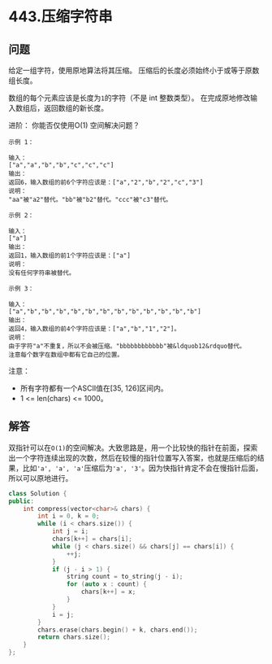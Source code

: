 # 443.压缩字符串

## 问题
给定一组字符，使用原地算法将其压缩。
压缩后的长度必须始终小于或等于原数组长度。

数组的每个元素应该是长度为`1`的字符（不是 int 整数类型）。
在完成原地修改输入数组后，返回数组的新长度。

进阶：
你能否仅使用O(1) 空间解决问题？

```
示例 1：

输入：
["a","a","b","b","c","c","c"]
输出：
返回6，输入数组的前6个字符应该是：["a","2","b","2","c","3"]
说明：
"aa"被"a2"替代。"bb"被"b2"替代。"ccc"被"c3"替代。

示例 2：

输入：
["a"]
输出：
返回1，输入数组的前1个字符应该是：["a"]
说明：
没有任何字符串被替代。

示例 3：

输入：
["a","b","b","b","b","b","b","b","b","b","b","b","b"]
输出：
返回4，输入数组的前4个字符应该是：["a","b","1","2"]。
说明：
由于字符"a"不重复，所以不会被压缩。"bbbbbbbbbbbb"被&ldquob12&rdquo替代。
注意每个数字在数组中都有它自己的位置。
```

注意：

- 所有字符都有一个ASCII值在[35, 126]区间内。
- 1 <= len(chars) <= 1000。

## 解答
双指针可以在`O(1)`的空间解决。大致思路是，用一个比较快的指针在前面，探索出一个字符连续出现的次数，然后在较慢的指针位置写入答案，也就是压缩后的结果，比如`'a', 'a', 'a'`压缩后为`'a', '3'`。因为快指针肯定不会在慢指针后面，所以可以原地进行。


```C++
class Solution {
public:
    int compress(vector<char>& chars) {
        int i = 0, k = 0;
        while (i < chars.size()) {
            int j = i;
            chars[k++] = chars[i];
            while (j < chars.size() && chars[j] == chars[i]) {
                ++j;
            }
            if (j - i > 1) {
                string count = to_string(j - i);
                for (auto x : count) {
                    chars[k++] = x;
                }
            }
            i = j;
        }
        chars.erase(chars.begin() + k, chars.end());
        return chars.size();
    }
};
```
